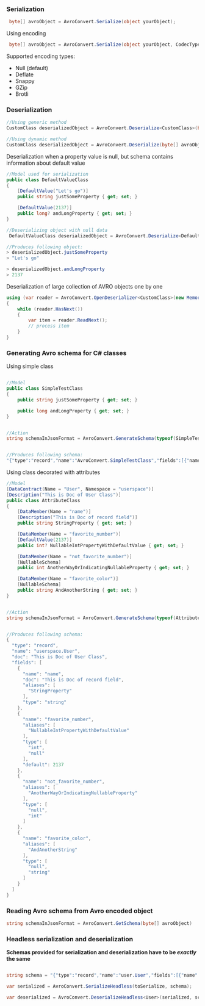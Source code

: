 ### Serialization
```csharp
 byte[] avroObject = AvroConvert.Serialize(object yourObject);
```

Using encoding
```csharp
 byte[] avroObject = AvroConvert.Serialize(object yourObject, CodecType.Snappy);
```
Supported encoding types:
- Null (default)
- Deflate
- Snappy
- GZip
- Brotli


### Deserialization

```csharp
//Using generic method
CustomClass deserializedObject = AvroConvert.Deserialize<CustomClass>(byte[] avroObject);

//Using dynamic method
CustomClass deserializedObject = AvroConvert.Deserialize(byte[] avroObject, typeof(CustomClass));
```

Deserialization when a property value is null, but schema contains information about default value
```csharp
//Model used for serialization
public class DefaultValueClass
{
    [DefaultValue("Let's go")]
    public string justSomeProperty { get; set; }

    [DefaultValue(2137)]
    public long? andLongProperty { get; set; }
}

//Deserializing object with null data
 DefaultValueClass deserializedObject = AvroConvert.Deserialize<DefaultValueClass>(byte[] avroObject);

//Produces following object:
> deserializedObject.justSomeProperty
> "Let's go"

> deserializedObject.andLongProperty
> 2137
```

Deserialization of large collection of AVRO objects one by one
```csharp
using (var reader = AvroConvert.OpenDeserializer<CustomClass>(new MemoryStream(avroObject)))
{
    while (reader.HasNext())
    {
        var item = reader.ReadNext();
        // process item
    }
}
```


### Generating Avro schema for C# classes

Using simple class
```csharp

//Model
public class SimpleTestClass
{
	public string justSomeProperty { get; set; }

	public long andLongProperty { get; set; }
}


//Action
string schemaInJsonFormat = AvroConvert.GenerateSchema(typeof(SimpleTestClass));


//Produces following schema:
"{"type":"record","name":"AvroConvert.SimpleTestClass","fields":[{"name":"justSomeProperty","type":["null","string"]},{"name":"andLongProperty","type":"long"}]}"
```

Using class decorated with attributes
```csharp
//Model
[DataContract(Name = "User", Namespace = "userspace")]
[Description("This is Doc of User Class")]
public class AttributeClass
{
	[DataMember(Name = "name")]
	[Description("This is Doc of record field")]
	public string StringProperty { get; set; }

	[DataMember(Name = "favorite_number")]
	[DefaultValue(2137)]
	public int? NullableIntPropertyWithDefaultValue { get; set; }

	[DataMember(Name = "not_favorite_number")]
	[NullableSchema]
	public int AnotherWayOrIndicatingNullableProperty { get; set; }

	[DataMember(Name = "favorite_color")]
	[NullableSchema]
	public string AndAnotherString { get; set; }
}


//Action
string schemaInJsonFormat = AvroConvert.GenerateSchema(typeof(AttributeClass));


//Produces following schema:
{
  "type": "record",
  "name": "userspace.User",
  "doc": "This is Doc of User Class",
  "fields": [
    {
      "name": "name",
      "doc": "This is Doc of record field",
      "aliases": [
        "StringProperty"
      ],
      "type": "string"
    },
    {
      "name": "favorite_number",
      "aliases": [
        "NullableIntPropertyWithDefaultValue"
      ],
      "type": [
        "int",
        "null"
      ],
      "default": 2137
    },
    {
      "name": "not_favorite_number",
      "aliases": [
        "AnotherWayOrIndicatingNullableProperty"
      ],
      "type": [
        "null",
        "int"
      ]
    },
    {
      "name": "favorite_color",
      "aliases": [
        "AndAnotherString"
      ],
      "type": [
        "null",
        "string"
      ]
    }
  ]
}
```  



### Reading Avro schema from Avro encoded object
```csharp
string schemaInJsonFormat = AvroConvert.GetSchema(byte[] avroObject)
```

### Headless serialization and deserialization

**Schemas provided for serialization and deserialization have to be *exactly* the same**

```csharp

string schema = "{"type":"record","name":"user.User","fields":[{"name":"name","type":,"string"},{"name":"favorite_number","type":["null","int"]},{"name":"favorite_color","type":["null","string"]}]}";

var serialized = AvroConvert.SerializeHeadless(toSerialize, schema);

var deserialized = AvroConvert.DeserializeHeadless<User>(serialized, schema);

```
